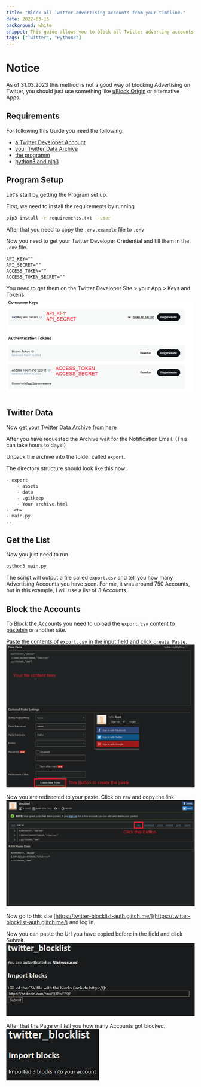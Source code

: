 ```yaml
---
title: "Block all Twitter advertising accounts from your timeline."
date: 2022-03-15
background: white
snippet: This guide allows you to block all Twitter adverting accounts that have been in your timeline.
tags: ["Twitter", "Python3"]
---
```

# Notice

As of 31.03.2023 this method is not a good way of blocking Advertising on Twitter, you should just use something like [uBlock Origin](https://ublockorigin.com/) or alternative Apps.

## Requirements
For following this Guide you need the following:

- [a Twitter Developer Account](https://developer.twitter.com/)
- [your Twitter Data Archive](https://twitter.com/settings/download_your_data)
- [the programm](https://github.com/Nickwasused/twitter-data-export-to-blocklist)
- [python3 and pip3](https://www.python.org/)

## Program Setup
Let's start by getting the Program set up.

First, we need to install the requirements by running 
```bash
pip3 install -r requirements.txt --user
```

After that you need to copy the ```.env.example``` file to ```.env```

Now you need to get your Twitter Developer Credential and fill them in the ```.env``` file.

```plaintext
API_KEY=""
API_SECRET=""
ACCESS_TOKEN=""
ACCESS_TOKEN_SECRET=""
```

You need to get them on the Twitter Developer Site > your App > Keys and Tokens:
![Twitter Dev](./twitter-dev.webp "")

## Twitter Data
Now [get your Twitter Data Archive from here](https://twitter.com/settings/download_your_data)

After you have requested the Archive wait for the Notification Email. (This can take hours to days!)

Unpack the archive into the folder called ```export```.

The directory structure should look like this now:
```plaintext
- export
    - assets
    - data
    - .gitkeep
    - Your archive.html
- .env
- main.py
...
```

## Get the List

Now you just need to run 
```bash
python3 main.py
```

The script will output a file called ```export.csv``` and tell you how many Advertising Accounts you have seen. For me, it was around 750 Accounts, but in this example, I will use a list of 3 Accounts.

## Block the Accounts

To Block the Accounts you need to upload the ```export.csv``` content to [pastebin](https://pastebin.com) or another site.

Paste the contents of ```export.csv``` in the input field and click ```create Paste```. 
![pastebin-paste](./pastebin-paste.webp "")

Now you are redirected to your paste. Click on ```raw``` and copy the link. 
![pastebin-raw](./pastebin-raw.webp "")

Now go to this site [https://twitter-blocklist-auth.glitch.me/](https://twitter-blocklist-auth.glitch.me/) and log in.

Now you can paste the Url you have copied before in the field and click Submit.
![glitch-setup](./glitch-setup.webp "")

After that the Page will tell you how many Accounts got blocked.
![glitch-final](./glitch-final.webp "")